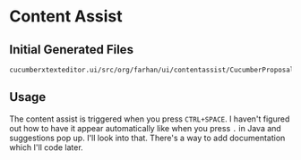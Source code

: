 # Content Assist

## Initial Generated Files

```
cucumberxtexteditor.ui/src/org/farhan/ui/contentassist/CucumberProposalProvider.java
```

## Usage

The content assist is triggered when you press `CTRL+SPACE`.
I haven't figured out how to have it appear automatically like when you press `.` in Java and suggestions pop up. I'll look into that.
There's a way to add documentation which I'll code later.
